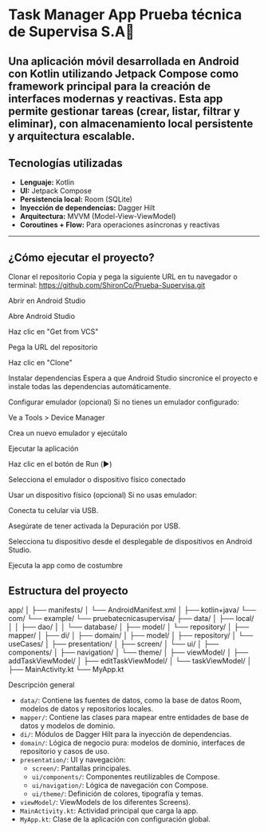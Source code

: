 # Task Manager App Prueba técnica de Supervisa S.A📝

Una aplicación móvil desarrollada en **Android con Kotlin** utilizando **Jetpack Compose** como framework principal para la creación de interfaces modernas y reactivas. Esta app permite gestionar tareas (crear, listar, filtrar y eliminar), con almacenamiento local persistente y arquitectura escalable.
---

##  Tecnologías utilizadas
- **Lenguaje:** Kotlin
- **UI:** Jetpack Compose
- **Persistencia local:** Room (SQLite)
- **Inyección de dependencias:** Dagger Hilt
- **Arquitectura:** MVVM (Model-View-ViewModel)
- **Coroutines + Flow:** Para operaciones asíncronas y reactivas

---

## ¿Cómo ejecutar el proyecto?
Clonar el repositorio
Copia y pega la siguiente URL en tu navegador o terminal:
https://github.com/ShironCo/Prueba-Supervisa.git

Abrir en Android Studio

Abre Android Studio

Haz clic en "Get from VCS"

Pega la URL del repositorio

Haz clic en "Clone"

Instalar dependencias
Espera a que Android Studio sincronice el proyecto e instale todas las dependencias automáticamente.

Configurar emulador (opcional)
Si no tienes un emulador configurado:

Ve a Tools > Device Manager

Crea un nuevo emulador y ejecútalo

Ejecutar la aplicación

Haz clic en el botón de Run (▶️)

Selecciona el emulador o dispositivo físico conectado

Usar un dispositivo físico (opcional)
Si no usas emulador:

Conecta tu celular vía USB.

Asegúrate de tener activada la Depuración por USB.

Selecciona tu dispositivo desde el desplegable de dispositivos en Android Studio.

Ejecuta la app como de costumbre

##  Estructura del proyecto 
app/
│
├── manifests/
│   └── AndroidManifest.xml
│
├── kotlin+java/
    └── com/
        └── example/
            └── pruebatecnicasupervisa/
                ├── data/
                │   ├── local/
                │   │   ├── dao/
                │   │   └── database/
                │   ├── model/
                │   └── repository/
                │
                ├── mapper/
                │
                ├── di/
                │
                ├── domain/
                │   ├── model/
                │   ├── repository/
                │   └── useCases/
                │
                ├── presentation/
                │   ├── screen/
                │   └── ui/
                │       ├── components/
                │       ├── navigation/
                │       └── theme/
                │
                ├── viewModel/
                │   ├── addTaskViewModel/
                │   ├── editTaskViewModel/
                │   └── taskViewModel/
                │
                ├── MainActivity.kt
                └── MyApp.kt

Descripción general

- `data/`: Contiene las fuentes de datos, como la base de datos Room, modelos de datos y repositorios locales.
- `mapper/`: Contiene las clases para mapear entre entidades de base de datos y modelos de dominio.
- `di/`: Módulos de Dagger Hilt para la inyección de dependencias.
- `domain/`: Lógica de negocio pura: modelos de dominio, interfaces de repositorio y casos de uso.
- `presentation/`: UI y navegación:
  - `screen/`: Pantallas principales.
  - `ui/components/`: Componentes reutilizables de Compose.
  - `ui/navigation/`: Lógica de navegación con Compose.
  - `ui/theme/`: Definición de colores, tipografía y temas.
- `viewModel/`: ViewModels de los diferentes Screens).
- `MainActivity.kt`: Actividad principal que carga la app.
- `MyApp.kt`: Clase de la aplicación con configuración global.



